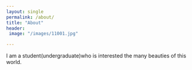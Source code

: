 ```yaml
---
layout: single
permalink: /about/
title: "About"
header:
 image: "/images/11001.jpg"

---
```


I am a student(undergraduate)who is interested the many beauties of this world.

